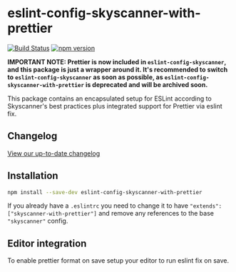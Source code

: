 # eslint-config-skyscanner-with-prettier

[![Build Status](https://travis-ci.org/Skyscanner/eslint-config-skyscanner-with-prettier.svg?branch=master)](https://travis-ci.org/Skyscanner/eslint-config-skyscanner-with-prettier)
[![npm version](https://badge.fury.io/js/eslint-config-skyscanner-with-prettier.svg)](https://badge.fury.io/js/eslint-config-skyscanner-with-prettier)

**IMPORTANT NOTE: Prettier is now included in `eslint-config-skyscanner`, and this package is just a wrapper around it. It's recommended to switch to `eslint-config-skyscanner` as soon as possible, as `eslint-config-skyscanner-with-prettier` is deprecated and will be archived soon.**

This package contains an encapsulated setup for ESLint according to Skyscanner's best practices plus integrated support for Prettier via eslint fix.

## Changelog
[View our up-to-date changelog](./CHANGELOG.md)

## Installation

```bash
npm install --save-dev eslint-config-skyscanner-with-prettier
```

If you already have a `.eslintrc` you need to change it to have `"extends": ["skyscanner-with-prettier"]` and remove any references to the base `"skyscanner"` config.

## Editor integration

To enable prettier format on save setup your editor to run eslint fix on save.
